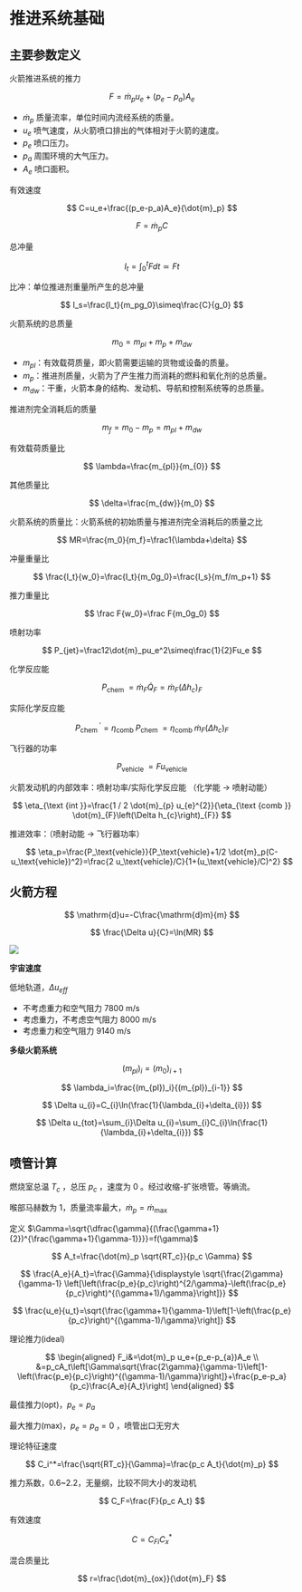 # 推进系统基础

## 主要参数定义

火箭推进系统的推力

$$
F=\dot{m}_pu_e+(p_e-p_a)A_e
$$

- $\dot{m}_p$ 质量流率，单位时间内流经系统的质量。
- $u_e$ 喷气速度，从火箭喷口排出的气体相对于火箭的速度。
- $p_e$ 喷口压力。
- $p_a$ 周围环境的大气压力。
- $A_e$ 喷口面积。

有效速度

$$
C=u_e+\frac{(p_e-p_a)A_e}{\dot{m}_p}
$$

$$
F=\dot{m}_pC
$$

总冲量

$$
I_t=\int_0^tFdt\simeq Ft
$$

比冲：单位推进剂重量所产生的总冲量

$$
I_s=\frac{I_t}{m_pg_0}\simeq\frac{C}{g_0}
$$

火箭系统的总质量

$$
m_0=m_{pl}+m_p+m_{dw}
$$

- $m_{pl}$：有效载荷质量，即火箭需要运输的货物或设备的质量。
- $m_p$：推进剂质量，火箭为了产生推力而消耗的燃料和氧化剂的总质量。
- $m_{dw}$：干重，火箭本身的结构、发动机、导航和控制系统等的总质量。

推进剂完全消耗后的质量

$$
m_f=m_0-m_p=m_{pl}+m_{dw}
$$

有效载荷质量比

$$
\lambda=\frac{m_{pl}}{m_{0}}
$$

其他质量比

$$
\delta=\frac{m_{dw}}{m_0}
$$

火箭系统的质量比：火箭系统的初始质量与推进剂完全消耗后的质量之比

$$
MR=\frac{m_0}{m_f}=\frac1{\lambda+\delta}
$$

冲量重量比

$$
\frac{I_t}{w_0}=\frac{I_t}{m_0g_0}=\frac{I_s}{m_f/m_p+1}
$$

推力重量比

$$
\frac F{w_0}=\frac F{m_0g_0}
$$

喷射功率

$$
P_{jet}=\frac12\dot{m}_pu_e^2\simeq\frac{1}{2}Fu_e
$$


化学反应能

$$
P_{\text {chem }}=\dot{m}_{F} \dot{Q}_{F}=\dot{m}_{F}\left(\Delta h_{c}\right)_{F}
$$

实际化学反应能

$$
P_{\text {chem }}^{\prime}=\eta_{\text {comb }} P_{\text {chem }}=\eta_{\text {comb }} \dot{m}_{F}\left(\Delta h_{c}\right)_{F}
$$

飞行器的功率

$$
P_{\text {vehicle }}=F u_{\text {vehicle }}
$$

火箭发动机的内部效率：喷射功率/实际化学反应能 （化学能 → 喷射动能）

$$
\eta_{\text {int }}=\frac{1 / 2 \dot{m}_{p} u_{e}^{2}}{\eta_{\text {comb }} \dot{m}_{F}\left(\Delta h_{c}\right)_{F}}
$$

推进效率：（喷射动能 → 飞行器功率）

$$
\eta_p=\frac{P_\text{vehicle}}{P_\text{vehicle}+1/2 \dot{m}_p(C-u_\text{vehicle})^2}=\frac{2 u_\text{vehicle}/C}{1+(u_\text{vehicle}/C)^2}
$$

## 火箭方程

$$
\mathrm{d}u=-C\frac{\mathrm{d}m}{m}
$$

$$
\frac{\Delta u}{C}=\ln(MR)
$$

![](PasteImage/2024-04-03-11-23-24.png)

**宇宙速度**

低地轨道，$\Delta u_{eff}$

- 不考虑重力和空气阻力 7800 m/s
- 考虑重力，不考虑空气阻力 8000 m/s
- 考虑重力和空气阻力 9140 m/s


**多级火箭系统**

$$
(m_{pl})_i=(m_0)_{i+1}
$$

$$
\lambda_i=\frac{(m_{pl})_i}{(m_{pl})_{i-1}}
$$

$$
\Delta u_{i}=C_{i}\ln(\frac{1}{\lambda_{i}+\delta_{i}})
$$

$$
\Delta u_{tot}=\sum_{i}\Delta u_{i}=\sum_{i}C_{i}\ln(\frac{1}{\lambda_{i}+\delta_{i}})
$$

## 喷管计算

燃烧室总温 $T_c$ ，总压 $p_c$ ，速度为 0 。经过收缩-扩张喷管。等熵流。

喉部马赫数为 1，质量流率最大，$\dot{m}_p=\dot{m}_{\max}$

定义 $\Gamma=\sqrt{\dfrac{\gamma}{(\frac{\gamma+1}{2})^{\frac{\gamma+1}{\gamma-1}}}}=f(\gamma)$

$$
A_t=\frac{\dot{m}_p \sqrt{RT_c}}{p_c \Gamma}
$$

$$
\frac{A_e}{A_t}=\frac{\Gamma}{\displaystyle \sqrt{\frac{2\gamma}{\gamma-1} \left[\left(\frac{p_e}{p_c}\right)^{2/\gamma}-\left(\frac{p_e}{p_c}\right)^{(\gamma+1)/\gamma}\right]}}
$$

$$
\frac{u_e}{u_t}=\sqrt{\frac{\gamma+1}{\gamma-1}\left[1-\left(\frac{p_e}{p_c}\right)^{(\gamma-1)/\gamma}\right]}
$$

理论推力(ideal)

$$
\begin{aligned}
F_i&=\dot{m}_p u_e+(p_e-p_{a})A_e \\
&=p_cA_t\left[\Gamma\sqrt{\frac{2\gamma}{\gamma-1}\left[1-\left(\frac{p_e}{p_c}\right)^{(\gamma-1)/\gamma}\right]}+\frac{p_e-p_a}{p_c}\frac{A_e}{A_t}\right]
\end{aligned}
$$

最佳推力(opt)，$p_e=p_a$

最大推力(max)，$p_e=p_a=0$ ，喷管出口无穷大

理论特征速度

$$
C_i^*=\frac{\sqrt{RT_c}}{\Gamma}=\frac{p_c A_t}{\dot{m}_p}
$$

推力系数，0.6~2.2，无量纲，比较不同大小的发动机

$$
C_F=\frac{F}{p_c A_t}
$$

有效速度

$$
C=C_{Fi}C_x^{*}
$$

混合质量比

$$
r=\frac{\dot{m}_{ox}}{\dot{m}_F}
$$











